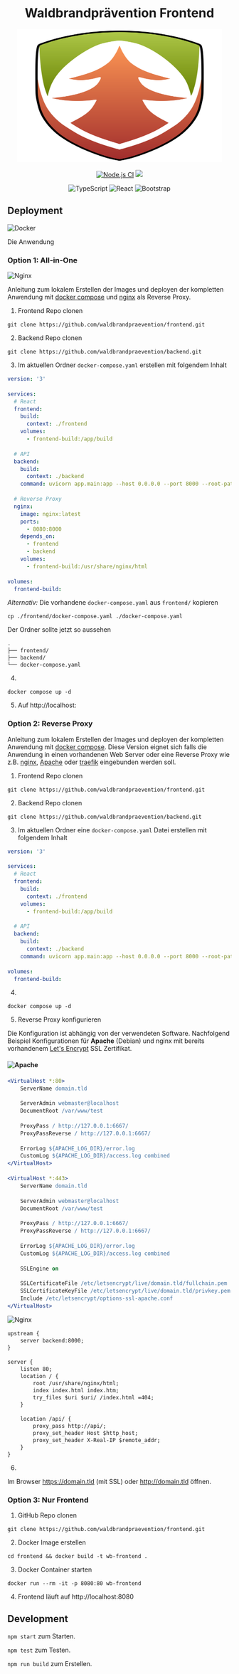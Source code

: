<h1 align="center">Waldbrandprävention Frontend</h1>
<p align="center">   
    <img width="460" height="300" src="src/assets/img/logo-v1.svg">
</p>

<div align="center">

[![Node.js CI](https://img.shields.io/github/workflow/status/waldbrandpraevention/frontend/Node.js%20CI?style=for-the-badge)](https://github.com/waldbrandpraevention/frontend/actions/workflows/node.js.yml)
![](https://img.shields.io/github/commit-activity/m/waldbrandpraevention/frontend?style=for-the-badge)

![TypeScript](https://img.shields.io/badge/typescript-%23007ACC.svg?style=for-the-badge&logo=typescript&logoColor=white)
![React](https://img.shields.io/badge/react-%2320232a.svg?style=for-the-badge&logo=react&logoColor=%2361DAFB)
![Bootstrap](https://img.shields.io/badge/bootstrap-%23563D7C.svg?style=for-the-badge&logo=bootstrap&logoColor=white)


</div>

## Deployment

![Docker](https://img.shields.io/badge/docker-%230db7ed.svg?style=for-the-badge&logo=docker&logoColor=white)

Die Anwendung 
### Option 1: All-in-One

![Nginx](https://img.shields.io/badge/nginx-%23009639.svg?style=for-the-badge&logo=nginx&logoColor=white)

Anleitung zum lokalem Erstellen der Images und deployen der kompletten Anwendung mit [docker compose](https://docs.docker.com/compose/) und [nginx](https://www.nginx.org/) als Reverse Proxy.

1. Frontend Repo clonen
```
git clone https://github.com/waldbrandpraevention/frontend.git
```
2. Backend Repo clonen
```
git clone https://github.com/waldbrandpraevention/backend.git
```
3. Im aktuellen Ordner `docker-compose.yaml` erstellen mit folgendem Inhalt
```yaml
version: '3'

services:
  # React
  frontend:
    build:
      context: ./frontend
    volumes:
      - frontend-build:/app/build

  # API
  backend:
    build:
      context: ./backend
    command: uvicorn app.main:app --host 0.0.0.0 --port 8000 --root-path /api

  # Reverse Proxy
  nginx:
    image: nginx:latest
    ports:
      - 8080:8000
    depends_on:
      - frontend
      - backend
    volumes:
      - frontend-build:/usr/share/nginx/html

volumes:
  frontend-build:

```
*Alternativ:* Die vorhandene `docker-compose.yaml` aus `frontend/` kopieren
```
cp ./frontend/docker-compose.yaml ./docker-compose.yaml
```

Der Ordner sollte jetzt so aussehen
```
.
├── frontend/
├── backend/
└── docker-compose.yaml
```

4. 
```
docker compose up -d
```
5. Auf http://localhost:

### Option 2: Reverse Proxy




Anleitung zum lokalem Erstellen der Images und deployen der kompletten Anwendung mit [docker compose](https://docs.docker.com/compose/). Diese Version eignet sich falls die Anwendung in einen vorhandenen Web Server oder eine Reverse Proxy wie z.B. [nginx](https://www.nginx.org/), [Apache](https://httpd.apache.org/) oder [traefik](https://traefik.io/traefik/) eingebunden werden soll. 

1. Frontend Repo clonen
```
git clone https://github.com/waldbrandpraevention/frontend.git
```
2. Backend Repo clonen
```
git clone https://github.com/waldbrandpraevention/backend.git
```
3. Im aktuellen Ordner eine `docker-compose.yaml` Datei erstellen mit folgendem Inhalt
```yaml
version: '3'

services:
  # React
  frontend:
    build:
      context: ./frontend
    volumes:
      - frontend-build:/app/build

  # API
  backend:
    build:
      context: ./backend
    command: uvicorn app.main:app --host 0.0.0.0 --port 8000 --root-path /api

volumes:
  frontend-build:

```
4. 
```
docker compose up -d
```
5. Reverse Proxy konfigurieren

Die Konfiguration ist abhängig von der verwendeten Software. Nachfolgend Beispiel Konfigurationen für **Apache** (Debian) und nginx mit bereits vorhandenem [Let's Encrypt](https://letsencrypt.org/de/) SSL Zertifikat.

#### ![Apache](https://img.shields.io/badge/apache-%23D42029.svg?style=for-the-badge&logo=apache&logoColor=white)

<!--  - 5.1. vHost erstellen `touch /var/www/sites-available/wb.conf` mit folgender Config 
 -->
```apache 
<VirtualHost *:80>
    ServerName domain.tld

    ServerAdmin webmaster@localhost
    DocumentRoot /var/www/test

    ProxyPass / http://127.0.0.1:6667/
    ProxyPassReverse / http://127.0.0.1:6667/

    ErrorLog ${APACHE_LOG_DIR}/error.log
    CustomLog ${APACHE_LOG_DIR}/access.log combined
</VirtualHost>

<VirtualHost *:443>
    ServerName domain.tld

    ServerAdmin webmaster@localhost
    DocumentRoot /var/www/test

    ProxyPass / http://127.0.0.1:6667/
    ProxyPassReverse / http://127.0.0.1:6667/

    ErrorLog ${APACHE_LOG_DIR}/error.log
    CustomLog ${APACHE_LOG_DIR}/access.log combined

    SSLEngine on

    SSLCertificateFile /etc/letsencrypt/live/domain.tld/fullchain.pem
    SSLCertificateKeyFile /etc/letsencrypt/live/domain.tld/privkey.pem
    Include /etc/letsencrypt/options-ssl-apache.conf
</VirtualHost>
```

![Nginx](https://img.shields.io/badge/nginx-%23009639.svg?style=for-the-badge&logo=nginx&logoColor=white)


```nginx
upstream {
    server backend:8000;
}

server {
    listen 80;
    location / {
        root /usr/share/nginx/html;
        index index.html index.htm;
        try_files $uri $uri/ /index.html =404;
    }

    location /api/ {
        proxy_pass http://api/;
        proxy_set_header Host $http_host;
        proxy_set_header X-Real-IP $remote_addr;
    }
}

```

6.
Im Browser https://domain.tld (mit SSL) oder http://domain.tld öffnen.

<!-- ### Reverse proxy


```apache
<VirtualHost *:80>
        ServerName <domain>

        DocumentRoot /var/www/test

        ProxyPass / http://127.0.0.1:6667/
        ProxyPassReverse / http://127.0.0.1:6667/

        ErrorLog ${APACHE_LOG_DIR}/error.log
        CustomLog ${APACHE_LOG_DIR}/access.log combined
</VirtualHost>

<VirtualHost *:443>
    ServerName <domain>

    DocumentRoot /var/www/test

    ProxyPass / http://127.0.0.1:6667/
    ProxyPassReverse / http://127.0.0.1:6667/

    ErrorLog ${APACHE_LOG_DIR}/error.log
    CustomLog ${APACHE_LOG_DIR}/access.log combined

    SSLEngine on

    SSLCertificateFile /etc/letsencrypt/live/bp.adriansoftware.de/fullchain.pem
    SSLCertificateKeyFile /etc/letsencrypt/live/bp.adriansoftware.de/privkey.pem
Include /etc/letsencrypt/options-ssl-apache.conf
</VirtualHost><VirtualHost *:80>
        ServerName app.bp.adriansoftware.de

        ServerAdmin webmaster@localhost
        DocumentRoot /var/www/test

        ProxyPass / http://127.0.0.1:6667/
        ProxyPassReverse / http://127.0.0.1:6667/

        ErrorLog ${APACHE_LOG_DIR}/error.log
        CustomLog ${APACHE_LOG_DIR}/access.log combined

#RewriteEngine on
#RewriteCond %{SERVER_NAME} =app.bp.adriansoftware.de
#RewriteRule ^ https://%{SERVER_NAME}%{REQUEST_URI} [END,NE,R=permanent]
</VirtualHost>

<VirtualHost *:443>
    ServerName app.bp.adriansoftware.de

    ServerAdmin webmaster@localhost
    DocumentRoot /var/www/test

    ProxyPass / http://127.0.0.1:6667/
    ProxyPassReverse / http://127.0.0.1:6667/

    ErrorLog ${APACHE_LOG_DIR}/error.log
    CustomLog ${APACHE_LOG_DIR}/access.log combined

    SSLEngine on

    SSLCertificateFile /etc/letsencrypt/live/bp.adriansoftware.de/fullchain.pem
    SSLCertificateKeyFile /etc/letsencrypt/live/bp.adriansoftware.de/privkey.pem
Include /etc/letsencrypt/options-ssl-apache.conf
</VirtualHost>
``` -->


### Option 3: Nur Frontend

1. GitHub Repo clonen
```
git clone https://github.com/waldbrandpraevention/frontend.git
```
2. Docker Image erstellen
```
cd frontend && docker build -t wb-frontend .
```
3. Docker Container starten
```
docker run --rm -it -p 8080:80 wb-frontend
```
4. Frontend läuft auf http://localhost:8080

## Development

`npm start` zum Starten.

`npm test` zum Testen.

`npm run build` zum Erstellen.


